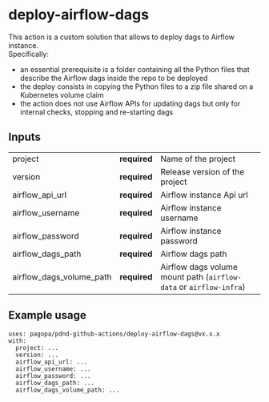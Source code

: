 # deploy-airflow-dags
This action is a custom solution that allows to deploy dags to Airflow instance. <br>
Specifically:
- an essential prerequisite is a folder containing all the Python files that describe the Airflow dags inside the repo to be deployed
- the deploy consists in copying the Python files to a zip file shared on a Kubernetes volume claim
- the action does not use Airflow APIs for updating dags but only for internal checks, stopping and re-starting dags

## Inputs

|                          |              |                                                                    |
|--------------------------|--------------|--------------------------------------------------------------------|
| project                  | **required** | Name of the project                                                |
| version                  | **required** | Release version of the project                                     |
| airflow_api_url          | **required** | Airflow instance Api url                                           |
| airflow_username         | **required** | Airflow instance username                                          |
| airflow_password         | **required** | Airflow instance password                                          |
| airflow_dags_path        | **required** | Airflow dags path                                                  |
| airflow_dags_volume_path | **required** | Airflow dags volume mount path (`airflow-data` or `airflow-infra`) |

## Example usage
```
uses: pagopa/pdnd-github-actions/deploy-airflow-dags@vx.x.x
with:
  project: ...
  version: ...
  airflow_api_url: ...
  airflow_username: ...
  airflow_password: ...
  airflow_dags_path: ...
  airflow_dags_volume_path: ...
```